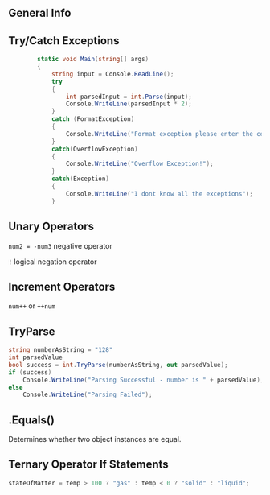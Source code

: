## General Info

## Try/Catch Exceptions

```csharp
        static void Main(string[] args)
        {
            string input = Console.ReadLine();
            try
            {
                int parsedInput = int.Parse(input);
                Console.WriteLine(parsedInput * 2);
            }
            catch (FormatException)
            {
                Console.WriteLine("Format exception please enter the correct type");
            }
            catch(OverflowException)
            {
                Console.WriteLine("Overflow Exception!");
            }
            catch(Exception)
            {
                Console.WriteLine("I dont know all the exceptions");
            }
```

## Unary Operators

`num2 = -num3` negative operator

`!` logical negation operator

## Increment Operators

`num++` or `++num`

## TryParse

```csharp
string numberAsString = "128"
int parsedValue
bool success = int.TryParse(numberAsString, out parsedValue);
if (success)
    Console.WriteLine("Parsing Successful - number is " + parsedValue);
else 
    Console.WriteLine("Parsing Failed");
```

## .Equals()

Determines whether two object instances are equal.

## Ternary Operator If Statements

```csharp
stateOfMatter = temp > 100 ? "gas" : temp < 0 ? "solid" : "liquid";
```
